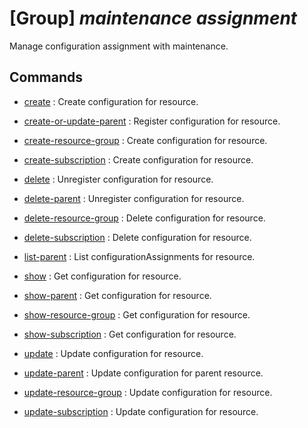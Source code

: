 # [Group] _maintenance assignment_

Manage configuration assignment with maintenance.

## Commands

- [create](/Commands/maintenance/assignment/_create.md)
: Create configuration for resource.

- [create-or-update-parent](/Commands/maintenance/assignment/_create-or-update-parent.md)
: Register configuration for resource.

- [create-resource-group](/Commands/maintenance/assignment/_create-resource-group.md)
: Create configuration for resource.

- [create-subscription](/Commands/maintenance/assignment/_create-subscription.md)
: Create configuration for resource.

- [delete](/Commands/maintenance/assignment/_delete.md)
: Unregister configuration for resource.

- [delete-parent](/Commands/maintenance/assignment/_delete-parent.md)
: Unregister configuration for resource.

- [delete-resource-group](/Commands/maintenance/assignment/_delete-resource-group.md)
: Delete configuration for resource.

- [delete-subscription](/Commands/maintenance/assignment/_delete-subscription.md)
: Delete configuration for resource.

- [list-parent](/Commands/maintenance/assignment/_list-parent.md)
: List configurationAssignments for resource.

- [show](/Commands/maintenance/assignment/_show.md)
: Get configuration for resource.

- [show-parent](/Commands/maintenance/assignment/_show-parent.md)
: Get configuration for resource.

- [show-resource-group](/Commands/maintenance/assignment/_show-resource-group.md)
: Get configuration for resource.

- [show-subscription](/Commands/maintenance/assignment/_show-subscription.md)
: Get configuration for resource.

- [update](/Commands/maintenance/assignment/_update.md)
: Update configuration for resource.

- [update-parent](/Commands/maintenance/assignment/_update-parent.md)
: Update configuration for parent resource.

- [update-resource-group](/Commands/maintenance/assignment/_update-resource-group.md)
: Update configuration for resource.

- [update-subscription](/Commands/maintenance/assignment/_update-subscription.md)
: Update configuration for resource.
